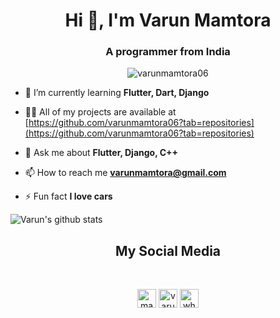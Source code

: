 <h1 align="center">Hi 👋, I'm Varun Mamtora</h1>
<h3 align="center">A programmer from India</h3>
<p align="center"> <img src="https://komarev.com/ghpvc/?username=varunmamtora06" alt="varunmamtora06" /> </p>

- 🌱 I’m currently learning **Flutter, Dart, Django**

- 👨‍💻 All of my projects are available at [https://github.com/varunmamtora06?tab=repositories](https://github.com/varunmamtora06?tab=repositories)

- 💬 Ask me about **Flutter, Django, C++**

- 📫 How to reach me **varunmamtora@gmail.com**

- ⚡ Fun fact **I love cars**

<!--
<p align="left"> <img src="https://i.ibb.co/njCjt8W/cpp.png" alt="cplusplus" width="20" height="20"/> <img src="https://i.ibb.co/FWrLT5n/flutter.png" alt="flutter" width="20" height="20"/> <img src="https://i.ibb.co/Qvgdvj0/dart.jpg" alt="dart" width="20" height="20"/><img src="https://i.ibb.co/KN3GBgC/python.png" alt="python" width="20" height="20"/><img src="https://i.ibb.co/phL60CH/django.jpg" alt="django" width="30" height="20"/><img src="https://i.ibb.co/rcyPytC/HTML5.png" alt="html" width="20" height="20"/><img src="https://i.ibb.co/jgk0ZRH/css.jpg" alt="css" width="30" height="20"/></p>
-->

![Varun's github stats](https://github-readme-stats.vercel.app/api?username=varunmamtora06&show_icons=true&line_height=30&theme=radical)



<h2 align="center">My Social Media</h2>
<br>
<p align="center">
<a href="https://twitter.com/mamtoravarun" target="blank"><img align="center" src="https://cdn.jsdelivr.net/npm/simple-icons@3.0.1/icons/twitter.svg" alt="mamtoravarun" height="30" width="30" /></a>
<a href="https://linkedin.com/in/varun-mamtora-0b725b171" target="blank"><img align="center" src="https://cdn.jsdelivr.net/npm/simple-icons@3.0.1/icons/linkedin.svg" alt="varun-mamtora-0b725b171" height="30" width="30" /></a>
<a href="https://instagram.com/wherearethekiwis_" target="blank"><img align="center" src="https://cdn.jsdelivr.net/npm/simple-icons@3.0.1/icons/instagram.svg" alt="wherearethekiwis_" height="30" width="30" /></a>
</p>
